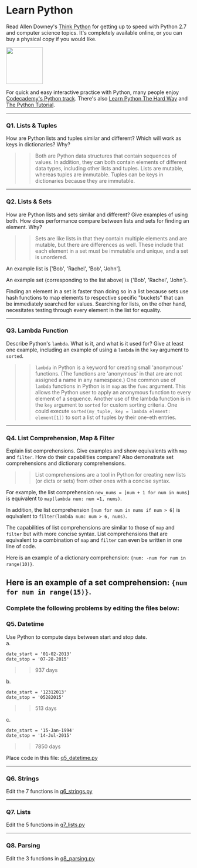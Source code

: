# Learn Python

Read Allen Downey's [Think Python](http://www.greenteapress.com/thinkpython/) for getting up to speed with Python 2.7 and computer science topics. It's completely available online, or you can buy a physical copy if you would like.

<a href="http://www.greenteapress.com/thinkpython/"><img src="img/think_python.png" style="width: 100px;" target="_blank"></a>

For quick and easy interactive practice with Python, many people enjoy [Codecademy's Python track](http://www.codecademy.com/en/tracks/python). There's also [Learn Python The Hard Way](http://learnpythonthehardway.org/book/) and [The Python Tutorial](https://docs.python.org/2/tutorial/).

---

### Q1. Lists &amp; Tuples

How are Python lists and tuples similar and different? Which will work as keys in dictionaries? Why?

>> Both are Python data structures that contain sequences of values. In addition, they can both contain elements of different data types, including other lists and tuples. Lists are mutable, whereas tuples are immutable. Tuples can be keys in dictionaries because they are immutable.

---

### Q2. Lists &amp; Sets

How are Python lists and sets similar and different? Give examples of using both. How does performance compare between lists and sets for finding an element. Why?

>> Sets are like lists in that they contain multiple elements and are mutable, but there are differences as well. These include that each element in a set must be immutable and unique, and a set is unordered.

An example list is ['Bob', 'Rachel', 'Bob', 'John'].

An example set (corresponding to the list above) is {'Bob', 'Rachel', 'John'}.

Finding an element in a set is faster than doing so in a list because sets use hash functions to map elements to respective specific "buckets" that can be immediately searched for values. Searching for lists, on the other hand, necesitates testing through every element in the list for equality.

---

### Q3. Lambda Function

Describe Python's `lambda`. What is it, and what is it used for? Give at least one example, including an example of using a `lambda` in the `key` argument to `sorted`.

>> `lambda` in Python is a keyword for creating small 'anonymous' functions. (The functions are 'anonymous' in that are are not assigned a name in any namespace.) One common use of `lambda` functions in Python is in `map` as the `func` argument. This allows the Python user to apply an anonymous function to every element of a sequence. Another use of the lambda function is in the `key` argument to `sorted` for custom sorting criteria. One could execute `sorted(my_tuple, key = lambda element: element[1])` to sort a list of tuples by their one-eth entries. 

---

### Q4. List Comprehension, Map &amp; Filter

Explain list comprehensions. Give examples and show equivalents with `map` and `filter`. How do their capabilities compare? Also demonstrate set comprehensions and dictionary comprehensions.

>> List comprehensions are a tool in Python for creating new lists (or dicts or sets) from other ones with a concise syntax.

For example, the list comprehension `new_nums = [num + 1 for num in nums]` is equivalent to `map(lambda num: num =1, nums)`.

In addition, the list comprehension `[num for num in nums if num > 6]` is equivalent to `filter(lambda num: num > 6, nums)`. 

The capabilities of list comprehensions are similar to those of `map` and `filter` but with more concise syntax. List comprehensions that are equivalent to a combination of `map` and `filter` can even be written in one line of code.

Here is an example of a dictionary comprehension: `{num: -num for num in range(10)}`.

Here is an example of a set comprehension: `{num for num in range(15)}`.
---

### Complete the following problems by editing the files below:

### Q5. Datetime
Use Python to compute days between start and stop date.   
a.  

```
date_start = '01-02-2013'    
date_stop = '07-28-2015'
```

>> 937 days 

b.  
```
date_start = '12312013'  
date_stop = '05282015'  
```

>> 513 days 

c.  
```
date_start = '15-Jan-1994'      
date_stop = '14-Jul-2015'  
```

>> 7850 days 

Place code in this file: [q5_datetime.py](python/q5_datetime.py)

---

### Q6. Strings
Edit the 7 functions in [q6_strings.py](python/q6_strings.py)

---

### Q7. Lists
Edit the 5 functions in [q7_lists.py](python/q7_lists.py)

---

### Q8. Parsing
Edit the 3 functions in [q8_parsing.py](python/q8_parsing.py)





